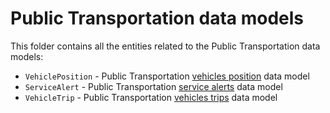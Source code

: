 # Public Transportation data models

This folder contains all the entities related to the Public Transportation data models:

* `VehiclePosition` - Public Transportation [vehicles position](https://github.com/ftcardoso/dataModels/tree/PublicTransportation/PublicTransportation/VehiclePosition) data model
* `ServiceAlert` - Public Transportation [service alerts](https://github.com/ftcardoso/dataModels/tree/PublicTransportation/PublicTransportation/ServiceAlert) data model
* `VehicleTrip` - Public Transportation [vehicles trips](https://github.com/ftcardoso/dataModels/tree/PublicTransportation/PublicTransportation/VehicleTrip) data model
